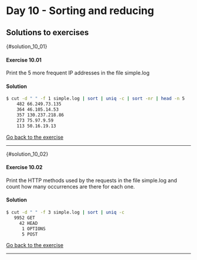 # Day 10 - Sorting and reducing

## Solutions to exercises

{#solution_10_01}
#### Exercise 10.01
Print the 5 more frequent IP addresses in the file simple.log

#### Solution
``` sh
$ cut -d " " -f 1 simple.log | sort | uniq -c | sort -nr | head -n 5
    482 66.249.73.135
    364 46.105.14.53
    357 130.237.218.86
    273 75.97.9.59
    113 50.16.19.13
```

[Go back to the exercise](#exercise_10_01)

* * *

{#solution_10_02}
#### Exercise 10.02
Print the HTTP methods used by the requests in the file simple.log and count how many occurrences are there for each one.

#### Solution
``` sh
$ cut -d " " -f 3 simple.log | sort | uniq -c
   9952 GET
     42 HEAD
      1 OPTIONS
      5 POST
```

[Go back to the exercise](#exercise_10_02)

* * *

